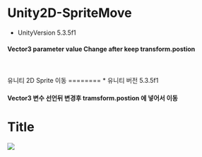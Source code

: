 Unity2D-SpriteMove
========
* UnityVersion 5.3.5f1

#### Vector3 parameter value Change after keep transform.postion<br>
<br>
<br>
유니티 2D Sprite 이동
========
* 유니티 버전 5.3.5f1

#### Vector3 변수 선언뒤 변경후 tramsform.postion 에 넣어서 이동

<h1>Title</h1>
<a href="https://github.com/Lazyevilsquid" target="_blank"  title="클릭">
          <img  src="https://avatars2.githubusercontent.com/u/19345932?v=3&s=466">
        </a>
